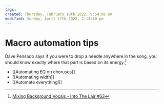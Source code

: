 ```yaml
---
tags: 
created: Thursday, February 10th 2022, 9:54:08 am
modified: Sunday, April 17th 2022, 2:13:10 pm
---
```


# Macro automation tips
Dave Pensado says if you were to drop a needle anywhere in the song, you should know exactly where that part is based on its energy.[^1]

- [[Automating EQ on choruses]]
- [[Automating width]]
- [[Automate everything!]]

[^1]: [Mixing Background Vocals - Into The Lair #63](https://www.youtube.com/watch?v=s-mm7762NTs&list=PL1sNd-gBgKcokKS0v14HYieHxmHsQS38V)